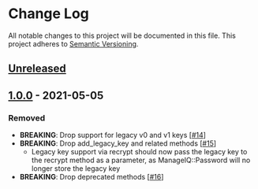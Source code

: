 # Change Log
All notable changes to this project will be documented in this file.
This project adheres to [Semantic Versioning](http://semver.org/).

## [Unreleased]

## [1.0.0] - 2021-05-05
### Removed
- **BREAKING**: Drop support for legacy v0 and v1 keys [[#14](https://github.com/ManageIQ/manageiq-password/pull/14)]
- **BREAKING**: Drop add_legacy_key and related methods [[#15](https://github.com/ManageIQ/manageiq-password/pull/15)]
  - Legacy key support via recrypt should now pass the legacy key to the recrypt
    method as a parameter, as ManageIQ::Password will no longer store the legacy
    key
- **BREAKING**: Drop deprecated methods [[#16](https://github.com/ManageIQ/manageiq-password/pull/16)]

[Unreleased]: https://github.com/ManageIQ/more_core_extensions/compare/v1.0.0...HEAD
[1.0.0]: https://github.com/ManageIQ/more_core_extensions/compare/v1.0.0...v0.3.0
